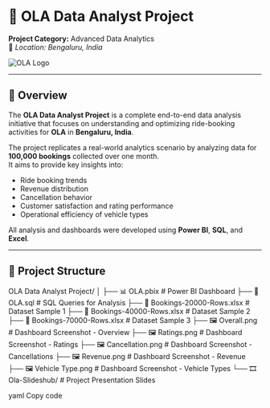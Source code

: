 # 🚗 OLA Data Analyst Project  
**Project Category:** Advanced Data Analytics  
📍 *Location: Bengaluru, India*  

![OLA Logo](https://upload.wikimedia.org/wikipedia/commons/2/2d/OLA_Cabs_logo.svg)

---

## 🧠 Overview  
The **OLA Data Analyst Project** is a complete end-to-end data analysis initiative that focuses on understanding and optimizing ride-booking activities for **OLA** in **Bengaluru, India**.  

The project replicates a real-world analytics scenario by analyzing data for **100,000 bookings** collected over one month.  
It aims to provide key insights into:
- Ride booking trends  
- Revenue distribution  
- Cancellation behavior  
- Customer satisfaction and rating performance  
- Operational efficiency of vehicle types  

All analysis and dashboards were developed using **Power BI**, **SQL**, and **Excel**.

---

## 📂 Project Structure  

OLA Data Analyst Project/
│
├── 📊 OLA.pbix # Power BI Dashboard
├── 🧮 OLA.sql # SQL Queries for Analysis
├── 📘 Bookings-20000-Rows.xlsx # Dataset Sample 1
├── 📘 Bookings-40000-Rows.xlsx # Dataset Sample 2
├── 📘 Bookings-70000-Rows.xlsx # Dataset Sample 3
├── 🖼️ Overall.png # Dashboard Screenshot - Overview
├── 🖼️ Ratings.png # Dashboard Screenshot - Ratings
├── 🖼️ Cancellation.png # Dashboard Screenshot - Cancellations
├── 🖼️ Revenue.png # Dashboard Screenshot - Revenue
├── 🖼️ Vehicle Type.png # Dashboard Screenshot - Vehicle Types
└── 🎞️ Ola-Slideshub/ # Project Presentation Slides

yaml
Copy code

